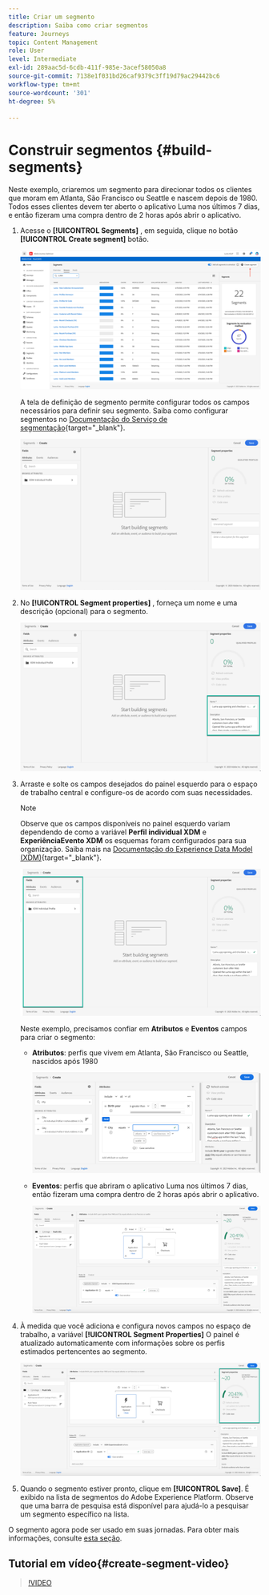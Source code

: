 ```yaml
---
title: Criar um segmento
description: Saiba como criar segmentos
feature: Journeys
topic: Content Management
role: User
level: Intermediate
exl-id: 289aac5d-6cdb-411f-985e-3acef58050a8
source-git-commit: 7138e1f031bd26caf9379c3ff19d79ac29442bc6
workflow-type: tm+mt
source-wordcount: '301'
ht-degree: 5%

---
```


# Construir segmentos {#build-segments}

Neste exemplo, criaremos um segmento para direcionar todos os clientes que moram em Atlanta, São Francisco ou Seattle e nascem depois de 1980. Todos esses clientes devem ter aberto o aplicativo Luma nos últimos 7 dias, e então fizeram uma compra dentro de 2 horas após abrir o aplicativo.

1. Acesse o **[!UICONTROL Segments]** , em seguida, clique no botão **[!UICONTROL Create segment]** botão.

   ![](../assets/create-segment.png)

   A tela de definição de segmento permite configurar todos os campos necessários para definir seu segmento. Saiba como configurar segmentos no [Documentação do Serviço de segmentação](https://experienceleague.adobe.com/docs/experience-platform/segmentation/ui/overview.html){target=&quot;_blank&quot;}.

   ![](../assets/segment-builder.png)

1. No **[!UICONTROL Segment properties]** , forneça um nome e uma descrição (opcional) para o segmento.

   ![](../assets/segment-properties.png)

1. Arraste e solte os campos desejados do painel esquerdo para o espaço de trabalho central e configure-os de acordo com suas necessidades.

   >[!NOTE]
   >
   >Observe que os campos disponíveis no painel esquerdo variam dependendo de como a variável **Perfil individual XDM** e **ExperiênciaEvento XDM** os esquemas foram configurados para sua organização.  Saiba mais na [Documentação do Experience Data Model (XDM)](https://experienceleague.adobe.com/docs/experience-platform/xdm/home.html?lang=pt-BR){target=&quot;_blank&quot;}.

   ![](../assets/drag-fields.png)

   Neste exemplo, precisamos confiar em **Atributos** e **Eventos** campos para criar o segmento:

   * **Atributos**: perfis que vivem em Atlanta, São Francisco ou Seattle, nascidos após 1980

      ![](../assets/add-attributes.png)

   * **Eventos**: perfis que abriram o aplicativo Luma nos últimos 7 dias, então fizeram uma compra dentro de 2 horas após abrir o aplicativo.

      ![](../assets/add-events.png)

1. À medida que você adiciona e configura novos campos no espaço de trabalho, a variável **[!UICONTROL Segment Properties]** O painel é atualizado automaticamente com informações sobre os perfis estimados pertencentes ao segmento.

   ![](../assets/segment-estimate.png)

1. Quando o segmento estiver pronto, clique em **[!UICONTROL Save]**. É exibido na lista de segmentos do Adobe Experience Platform. Observe que uma barra de pesquisa está disponível para ajudá-lo a pesquisar um segmento específico na lista.

O segmento agora pode ser usado em suas jornadas. Para obter mais informações, consulte [esta seção](../segment/about-segments.md).

## Tutorial em vídeo{#create-segment-video}

>[!VIDEO](https://video.tv.adobe.com/v/334281?quality=12)
